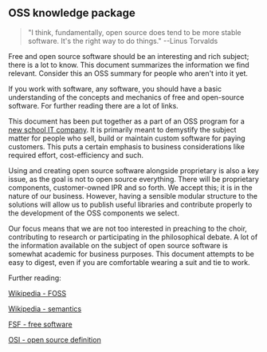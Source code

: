 ## OSS knowledge package
> "I think, fundamentally, open source does tend to be more stable software. It's the right way to do things." --Linus Torvalds

Free and open source software should be an interesting and rich subject; there is a lot to know. This document summarizes the information we find relevant. Consider this an OSS summary for people who aren't into it yet. 

If you work with software, any software, you should have a basic understanding of the concepts and mechanics of free and open-source software. For further reading there are a lot of links.

This document has been put together as a part of an OSS program for a [new school IT company](http://www.futurice.com "Futurice"). It is primarily meant to demystify the subject matter for people who sell, build or maintain custom software for paying customers. This puts a certain emphasis to business considerations like required effort, cost-efficiency and such. 

Using and creating open source software alongside proprietary is also a key issue, as the goal is not to open source everything. There will be proprietary components, customer-owned IPR and so forth. We accept this; it is in the nature of our business. However, having a sensible modular structure to the solutions will allow us to publish useful libraries and contribute properly to the development of the OSS components we select. 

Our focus means that we are not too interested in preaching to the choir, contributing to research or participating in the philosophical debate. A lot of the information available on the subject of open source software is somewhat academic for business purposes. This document attempts to be easy to digest, even if you are comfortable wearing a suit and tie to work. 

Further reading:

[Wikipedia - FOSS](http://en.wikipedia.org/wiki/Open-source_software "Title")

[Wikipedia - semantics](http://en.wikipedia.org/wiki/Alternative_terms_for_free_software "Title")

[FSF - free software](http://www.fsf.org/about/what-is-free-software "Title")

[OSI - open source definition](http://opensource.org/osd-annotated "Title")



